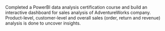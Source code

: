 Completed a PowerBI data analysis certification course and build an interactive dashboard for sales analysis of AdventureWorks company.
Product-level, customer-level and overall sales (order, return and revenue) analysis is done to uncover insights.
